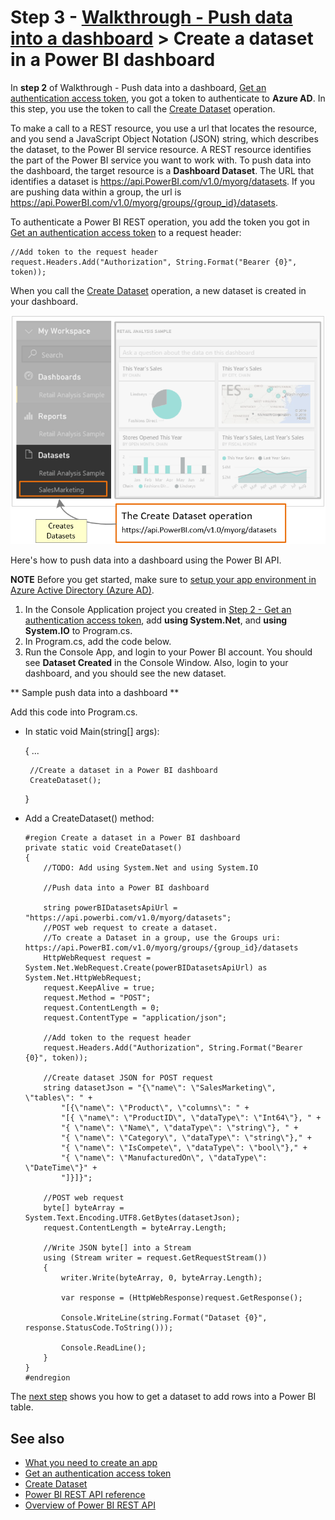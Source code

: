 <properties
   pageTitle="Walkthrough - Push data into a dashboard - Create a dataset in a Power BI dashboard"
   description="Walkthrough - Push data into a dashboard - Create a dataset in a Power BI dashboard"
   services="powerbi"
   documentationCenter=""
   authors="dvana"
   manager="mblythe"
   editor=""
   tags=""/>

<tags
   ms.service="powerbi"
   ms.devlang="NA"
   ms.topic="get-started-article"
   ms.tgt_pltfrm="NA"
   ms.workload="powerbi"
   ms.date="02/21/2016"
   ms.author="derrickv"/>

# Step 3 - [Walkthrough - Push data into a dashboard](powerbi-developer-walkthrough-to-push-data.md) > Create a dataset in a Power BI dashboard

In **step 2** of Walkthrough - Push data into a dashboard, [Get an authentication access token](powerbi-developer-walkthrough-push-data-get-token.md), you got a token to authenticate to **Azure AD**. In this step, you use the token to call the [Create Dataset](https://msdn.microsoft.com/library/mt203562.aspx) operation.

To make a call to a REST resource, you use a url that locates the resource, and you send a JavaScript Object Notation (JSON) string, which describes the dataset, to the Power BI service resource. A REST resource identifies the part of the Power BI service you want to work with. To push data into the dashboard, the target resource is a **Dashboard Dataset**. The URL that identifies a dataset is https://api.PowerBI.com/v1.0/myorg/datasets. If you are pushing data within a group, the url is https://api.PowerBI.com/v1.0/myorg/groups/{group_id}/datasets.

To authenticate a Power BI REST operation, you add the token you got in [Get an authentication access token](powerbi-developer-walkthrough-push-data-get-token.md) to a request header:

    //Add token to the request header
    request.Headers.Add("Authorization", String.Format("Bearer {0}", token));

When you call the [Create Dataset](https://msdn.microsoft.com/library/mt203562.aspx) operation, a new dataset is created in your dashboard.

![](media/powerbi-developer-walkthrough-to-push-data/powerbi-developer-create-dataset.png)

Here's how to push data into a dashboard using the Power BI API.

**NOTE**
Before you get started, make sure to [setup your app environment in Azure Active Directory (Azure AD)](powerbi-developer-what-you-need-to-create-an-app.md).

1. In the Console Application project you created in [Step 2 - Get an authentication access token](powerbi-developer-walkthrough-push-data-get-token.md), add **using System.Net**, and **using System.IO** to Program.cs.
2. In Program.cs, add the code below.
3. Run the Console App, and login to your Power BI account. You should see **Dataset Created** in the Console Window. Also, login to your dashboard, and you should see the new dataset.

** Sample push data into a dashboard **

Add this code into Program.cs.

- In static void Main(string[] args):

     {
       ...

       //Create a dataset in a Power BI dashboard
       CreateDataset();
     }

- Add a CreateDataset() method:

      #region Create a dataset in a Power BI dashboard
      private static void CreateDataset()
      {
          //TODO: Add using System.Net and using System.IO

          //Push data into a Power BI dashboard

          string powerBIDatasetsApiUrl = "https://api.powerbi.com/v1.0/myorg/datasets";
          //POST web request to create a dataset.
          //To create a Dataset in a group, use the Groups uri: https://api.PowerBI.com/v1.0/myorg/groups/{group_id}/datasets
          HttpWebRequest request = System.Net.WebRequest.Create(powerBIDatasetsApiUrl) as System.Net.HttpWebRequest;
          request.KeepAlive = true;
          request.Method = "POST";
          request.ContentLength = 0;
          request.ContentType = "application/json";

          //Add token to the request header
          request.Headers.Add("Authorization", String.Format("Bearer {0}", token));

          //Create dataset JSON for POST request
          string datasetJson = "{\"name\": \"SalesMarketing\", \"tables\": " +
              "[{\"name\": \"Product\", \"columns\": " +
              "[{ \"name\": \"ProductID\", \"dataType\": \"Int64\"}, " +
              "{ \"name\": \"Name\", \"dataType\": \"string\"}, " +
              "{ \"name\": \"Category\", \"dataType\": \"string\"}," +
              "{ \"name\": \"IsCompete\", \"dataType\": \"bool\"}," +
              "{ \"name\": \"ManufacturedOn\", \"dataType\": \"DateTime\"}" +
              "]}]}";

          //POST web request
          byte[] byteArray = System.Text.Encoding.UTF8.GetBytes(datasetJson);
          request.ContentLength = byteArray.Length;

          //Write JSON byte[] into a Stream
          using (Stream writer = request.GetRequestStream())
          {
              writer.Write(byteArray, 0, byteArray.Length);

              var response = (HttpWebResponse)request.GetResponse();

              Console.WriteLine(string.Format("Dataset {0}", response.StatusCode.ToString()));

              Console.ReadLine();
          }
      }
      #endregion

The [next step](powerbi-developer-walkthrough-push-data-get-datasets.md) shows you how to get a dataset to add rows into a Power BI table.

## See also
- [What you need to create an app](powerbi-developer-what-you-need-to-create-an-app.md)
- [Get an authentication access token](powerbi-developer-walkthrough-push-data-get-token.md)
- [Create Dataset](https://msdn.microsoft.com/library/mt203562.aspx)
- [Power BI REST API reference](https://msdn.microsoft.com/library/mt147898.aspx)
- [Overview of Power BI REST API](powerbi-developer-overview-of-power-bi-rest-api.md)
